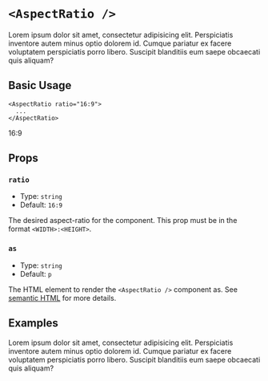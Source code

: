 # `<AspectRatio />`

Lorem ipsum dolor sit amet, consectetur adipisicing elit. Perspiciatis inventore autem minus optio dolorem id. Cumque pariatur ex facere voluptatem perspiciatis porro libero. Suscipit blanditiis eum saepe obcaecati quis aliquam?

## Basic Usage

```vue
<AspectRatio ratio="16:9">
  ...
</AspectRatio>
```

<UsageResult>
<AspectRatio ratio="16:9" class="bg-light-gray">
  <!-- <img src="https://picsum.photos/1600/900" /> -->
<Cover height="100%">
<Heading level="3">16:9</Heading></Cover>
</AspectRatio>
</UsageResult>

## Props

### `ratio`

- Type: `string`
- Default: `16:9`

The desired aspect-ratio for the component. This prop must be in the format `<WIDTH>:<HEIGHT>`.

### `as`

- Type: `string`
- Default: `p`

The HTML element to render the `<AspectRatio />` component as. See [semantic HTML](./../guide/principles.md#semantic-html) for more details.

## Examples

Lorem ipsum dolor sit amet, consectetur adipisicing elit. Perspiciatis inventore autem minus optio dolorem id. Cumque pariatur ex facere voluptatem perspiciatis porro libero. Suscipit blanditiis eum saepe obcaecati quis aliquam?
